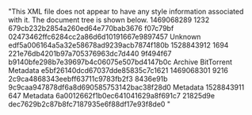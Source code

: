 "This XML file does not appear to have any style information associated with it. The document tree is shown below.
<files>
<file name="Twitter++.plist" source="original">
<mtime>1469068289</mtime>
<size>1232</size>
<md5>679cb232b2854a260ed64e770bab3676</md5>
<crc32>f07c79bf</crc32>
<sha1>02473462ffc6284cc2a86d6d10191667e9897457</sha1>
<format>Unknown</format>
</file>
<file name="Twitter_20160721_0231_archive.torrent" source="metadata">
<btih>edf5a006164a5a32e58678ad9239acb7874f180b</btih>
<mtime>1528843912</mtime>
<size>1694</size>
<md5>221e76db4201b97a705376963dc7d440</md5>
<crc32>9f494f67</crc32>
<sha1>b9140bfe298b7e39697b4c06075e507bd4147b0c</sha1>
<format>Archive BitTorrent</format>
</file>
<file name="Twitter_20160721_0231_files.xml" source="original">
<format>Metadata</format>
<md5>e5bf26140dcd67037dde85835c7c1621</md5>
</file>
<file name="Twitter_20160721_0231_meta.sqlite" source="original">
<mtime>1469068301</mtime>
<size>9216</size>
<md5>2c9ca4868343eebff63711c9783fb2f3</md5>
<crc32>8436e91b</crc32>
<sha1>9c9caa947878df6a8d690585753142bac38f28d0</sha1>
<format>Metadata</format>
</file>
<file name="Twitter_20160721_0231_meta.xml" source="original">
<mtime>1528843911</mtime>
<size>647</size>
<format>Metadata</format>
<md5>6a0012662f1b0ec641041629a8f691c7</md5>
<crc32>21825d9e</crc32>
<sha1>dec7629b2c87b8fc7187935e6f88df17e93f8de0</sha1>
</file>
</files>"

